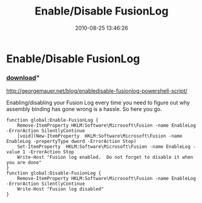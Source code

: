 ﻿---
pid:            2107
parent:         0
children:       
poster:         George Mauer
title:          Enable/Disable FusionLog
date:           2010-08-25 13:46:26
format:         posh
---

# Enable/Disable FusionLog

### [download](2107.ps1)"

http://georgemauer.net/blog/enabledisable-fusionlog-powershell-script/

Enabling/disabling your Fusion Log every time you need to figure out why assembly binding has gone wrong is a hassle. So here you go.

```posh
function global:Enable-FusionLog {  
    Remove-ItemProperty HKLM:Software\Microsoft\Fusion -name EnableLog -ErrorAction SilentlyContinue  
    [void](New-ItemProperty  HKLM:Software\Microsoft\Fusion -name EnableLog -propertyType dword -ErrorAction Stop)  
    Set-ItemProperty  HKLM:Software\Microsoft\Fusion -name EnableLog -value 1 -ErrorAction Stop  
    Write-Host "Fusion log enabled.  Do not forget to disable it when you are done"  
}  
function global:Disable-FusionLog {  
    Remove-ItemProperty HKLM:Software\Microsoft\Fusion -name EnableLog -ErrorAction SilentlyContinue  
    Write-Host "Fusion log disabled"  
}  
```
